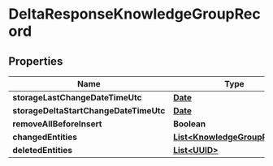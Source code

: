
# DeltaResponseKnowledgeGroupRecord

## Properties
Name | Type | Description | Notes
------------ | ------------- | ------------- | -------------
**storageLastChangeDateTimeUtc** | [**Date**](Date.md) |  |  [optional]
**storageDeltaStartChangeDateTimeUtc** | [**Date**](Date.md) |  |  [optional]
**removeAllBeforeInsert** | **Boolean** |  |  [optional]
**changedEntities** | [**List&lt;KnowledgeGroupRecord&gt;**](KnowledgeGroupRecord.md) |  |  [optional]
**deletedEntities** | [**List&lt;UUID&gt;**](UUID.md) |  |  [optional]



